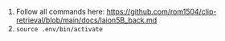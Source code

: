 1. Follow all commands here: https://github.com/rom1504/clip-retrieval/blob/main/docs/laion5B_back.md
2. `source .env/bin/activate`
